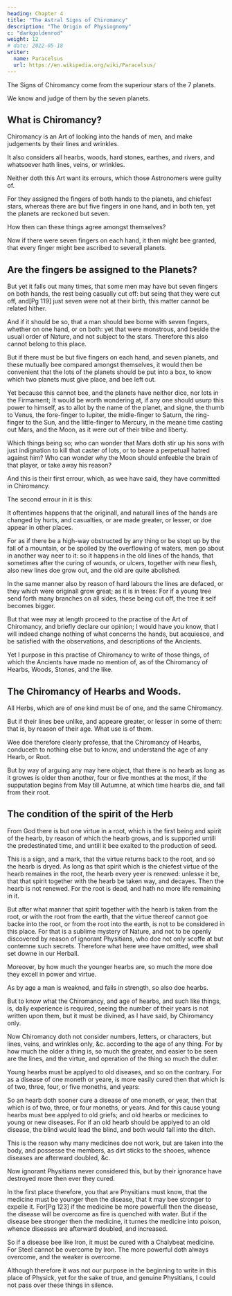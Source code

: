 ```yaml
---
heading: Chapter 4
title: "The Astral Signs of Chiromancy"
description: "The Origin of Physiognomy"
c: "darkgoldenrod"
weight: 12
# date: 2022-05-18
writer:
  name: Paracelsus
  url: https://en.wikipedia.org/wiki/Paracelsus/
---
```



The Signs of Chiromancy come from the superiour stars of the 7 planets.

We know and judge of them by the seven planets.

## What is Chiromancy?

Chiromancy is an Art of looking into the hands of men, and make judgements by their lines and wrinkles. 

It also considers all hearbs, woods, hard stones, earthes, and rivers, and whatsoever hath lines, veins, or wrinkles.

Neither doth this Art want its errours, which those Astronomers were guilty of.

For they assigned the fingers of both hands to the planets, and chiefest stars, whereas there are but five fingers in one hand, and in both ten, yet the planets are reckoned but seven.

How then can these things agree amongst themselves?

Now if there were seven fingers on each hand, it then might bee granted, that every finger might bee ascribed to severall planets.


## Are the fingers be assigned to the Planets?

But yet it falls out many times, that some men may have but seven fingers on both hands, the rest being casually cut off: but seing that they were cut off, and[Pg 119] just seven were not at their birth, this matter cannot be related hither.

And if it should be so, that a man should bee borne with seven fingers, whether on one hand, or on both: yet that were monstrous, and beside the usuall order of Nature, and not subject to the stars. Therefore this also cannot belong to this place.

But if there must be but five fingers on each hand, and seven planets, and these mutually bee compared amongst themselves, it would then be convenient that the lots of the planets should be put into a box, to know which two planets must give place, and bee left out.

Yet because this cannot bee, and the planets have neither dice, nor lots in the Firmament; It would be worth wondering at, if any one should usurp this power to himself, as to allot by the name of the planet, and signe, the thumb to Venus, the fore-finger to Iupiter, the midle-finger to Saturn, the ring-finger to the Sun, and the little-finger to Mercury, in the meane time casting out Mars, and the Moon, as it were out of their tribe and liberty.

Which things being so; who can wonder that Mars doth stir up his sons with just indignation to kill that caster of lots, or to beare a perpetuall hatred against him? Who can wonder why the Moon should enfeeble the brain of that player, or take away his reason?

And this is their first errour, which, as wee have said, they have committed in Chiromancy.

The second errour in it is this:

It oftentimes happens that the originall, and naturall lines of the hands are changed by hurts, and casualties, or are made greater, or lesser, or doe appear in other places.

For as if there be a high-way obstructed by any thing or be stopt up by the fall of a mountain, or be spoiled by the overflowing of waters, men go about in another way neer to it: so it happens in the old lines of the hands, that sometimes after the curing of wounds, or ulcers, together with new flesh, also new lines doe grow out, and the old are quite abolished.

In the same manner also by reason of hard labours the lines are defaced, or they which were originall grow great; as it is in trees: For if a young tree send forth many branches on all sides, these being cut off, the tree it self becomes bigger.

But that wee may at length proceed to the practise of the Art of Chiromancy, and briefly declare our opinion; I would have you know, that I will indeed change nothing of what concerns the hands, but acquiesce, and be satisfied with the observations, and descriptions of the Ancients. 

Yet I purpose in this practise of Chiromancy to write of those things, of which the Ancients have made no mention of, as of the Chiromancy of Hearbs, Woods, Stones, and the like.



## The Chiromancy of Hearbs and Woods.

All Herbs, which are of one kind must be of one, and the same Chiromancy.

But if their lines bee unlike, and appeare greater, or lesser in some of them: that is, by reason of their age. What use is of them.

Wee doe therefore clearly professe, that the Chiromancy of Hearbs, conduceth to nothing else but to know, and understand the age of any Hearb, or Root.

But by way of arguing any may here object, that there is no hearb as long as it growes is older then another, four or five monthes at the most, if the supputation begins from May till Autumne, at which time hearbs die, and fall from their root.


## The condition of the spirit of the Herb

From God there is but one virtue in a root, which is the first being and spirit of the hearb, by reason of which the hearb grows, and is supported untill the predestinated time, and untill it bee exalted to the production of seed. 

This is a sign, and a mark, that the virtue returns back to the root, and so the hearb is dryed. As long as that spirit which is the chiefest virtue of the hearb remaines in the root, the hearb every yeer is renewed: unlesse it be, that that spirit together with the hearb be taken way, and decayes. Then the hearb is not renewed. For the root is dead, and hath no more life remaining in it.

But after what manner that spirit together with the hearb is taken from the root, or with the root from the earth, that the virtue thereof cannot goe backe into the root, or from the root into the earth, is not to be considered in this place. For that is a sublime mystery of Nature, and not to be openly discovered by reason of ignorant Physitians, who doe not only scoffe at but contemne such secrets. Therefore what here wee have omitted, wee shall set downe in our Herball.

Moreover, by how much the younger hearbs are, so much the more doe they excell in power and virtue.

As by age a man is weakned, and fails in strength, so also doe hearbs.

But to know what the Chiromancy, and age of hearbs, and such like things, is, daily experience is required, seeing the number of their years is not written upon them, but it must be divined, as I have said, by Chiromancy only.

Now Chiromancy doth not consider numbers, letters, or characters, but lines, veins, and wrinkles only, &c. according to the age of any thing. For by how much the older a thing is, so much the greater, and easier to be seen are the lines, and the virtue, and operation of the thing so much the duller.

Young hearbs must be applyed to old diseases, and so on the contrary.
For as a disease of one moneth or yeare, is more easily cured then that which is of two, three, four, or five moneths, and years: 

So an hearb doth sooner cure a disease of one moneth, or year, then that which is of two, three, or four moneths, or years. And for this cause young hearbs must bee applyed to old griefs; and old hearbs or medicines to young or new diseases. For if an old hearb should be applyed to an old disease, the blind would lead the blind, and both would fall into the ditch.

This is the reason why many medicines doe not work, but are taken into the body, and possesse the members, as dirt sticks to the shooes, whence diseases are afterward doubled, &c.

Now ignorant Physitians never considered this, but by their ignorance have destroyed more then ever they cured.

In the first place therefore, you that are Physitians must know, that the medicine must be younger then the disease, that it may bee stronger to expelle it. For[Pg 123] if the medicine be more powerfull then the disease, the disease will be overcome as fire is quenched with water. But if the disease bee stronger then the medicine, it turnes the medicine into poison, whence diseases are afterward doubled, and increased.

So if a disease bee like Iron, it must be cured with a Chalybeat medicine. For Steel cannot be overcome by Iron. The more powerful doth always overcome, and the weaker is overcome.

Although therefore it was not our purpose in the beginning to write in this place of Physick, yet for the sake of true, and genuine Physitians, I could not pass over these things in silence.

